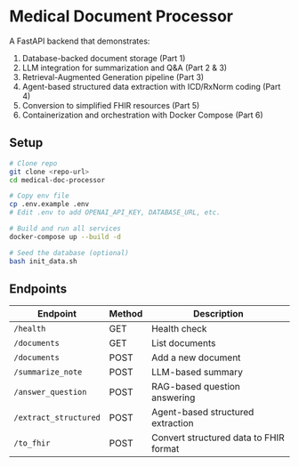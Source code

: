 # Medical Document Processor

A FastAPI backend that demonstrates:

1. Database-backed document storage (Part 1)
2. LLM integration for summarization and Q&A (Part 2 & 3)
3. Retrieval-Augmented Generation pipeline (Part 3)
4. Agent-based structured data extraction with ICD/RxNorm coding (Part 4)
5. Conversion to simplified FHIR resources (Part 5)
6. Containerization and orchestration with Docker Compose (Part 6)

## Setup

```bash
# Clone repo
git clone <repo-url>
cd medical-doc-processor

# Copy env file
cp .env.example .env
# Edit .env to add OPENAI_API_KEY, DATABASE_URL, etc.

# Build and run all services
docker-compose up --build -d

# Seed the database (optional)
bash init_data.sh
```

## Endpoints

| Endpoint                | Method | Description                            |
|-------------------------|--------|----------------------------------------|
| `/health`               | GET    | Health check                           |
| `/documents`            | GET    | List documents                         |
| `/documents`            | POST   | Add a new document                     |
| `/summarize_note`       | POST   | LLM-based summary                      |
| `/answer_question`      | POST   | RAG-based question answering           |
| `/extract_structured`   | POST   | Agent-based structured extraction      |
| `/to_fhir`              | POST   | Convert structured data to FHIR format |